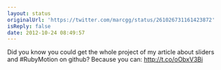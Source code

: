 ```yaml
---
layout: status
originalUrl: 'https://twitter.com/marcgg/status/261026731161423872'
isReply: false
date: 2012-10-24 08:49:57
---
```


Did you know you could get the whole project of my article about sliders and #RubyMotion on github? Because you can: http://t.co/oObxV3Bi

